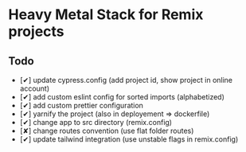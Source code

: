 # Heavy Metal Stack for Remix projects

## Todo

- [&#x2714;] update cypress.config (add project id, show project in online
  account)
- [&#x2714;] add custom eslint config for sorted imports (alphabetized)
- [&#x2714;] add custom prettier configuration
- [&#x2714;] yarnify the project (also in deployement => dockerfile)
- [&#x2714;] change app to src directory (remix.config)
- [&#x2718;] change routes convention (use flat folder routes)
- [&#x2714;] update tailwind integration (use unstable flags in remix.config)
